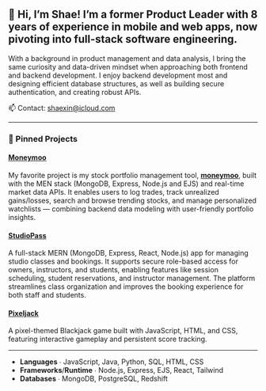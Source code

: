 ## 👋 Hi, I’m Shae! I’m a former Product Leader with 8 years of experience in mobile and web apps, now pivoting into full-stack software engineering.
With a background in product management and data analysis, I bring the same curiosity and data-driven mindset when approaching both frontend and backend development. I enjoy backend development most and designing efficient database structures, as well as building secure authentication, and creating robust APIs.

📫 Contact: shaexin@icloud.com

---

### 📌 Pinned Projects
#### [Moneymoo](https://github.com/shaepy/moneymoo)
My favorite project is my stock portfolio management tool, **[moneymoo](https://github.com/shaepy/moneymoo)**, built with the MEN stack (MongoDB, Express, Node.js and EJS) and real-time market data APIs. It enables users to log trades, track unrealized gains/losses, search and browse trending stocks, and manage personalized watchlists — combining backend data modeling with user-friendly portfolio insights.

#### [StudioPass](https://github.com/shaepy/studiopass)
A full-stack MERN (MongoDB, Express, React, Node.js) app for managing studio classes and bookings. It supports secure role-based access for owners, instructors, and students, enabling features like session scheduling, student reservations, and instructor management. The platform streamlines class organization and improves the booking experience for both staff and students.

#### [Pixeljack](https://github.com/shaepy/pixeljack)
A pixel-themed Blackjack game built with JavaScript, HTML, and CSS, featuring interactive gameplay and persistent score tracking.

---

- **Languages** ∙ JavaScript, Java, Python, SQL, HTML, CSS
- **Frameworks**/**Runtime** ∙ Node.js, Express, EJS, React, Tailwind
- **Databases** ∙ MongoDB, PostgreSQL, Redshift

<!--
**shaepy/shaepy** is a ✨ _special_ ✨ repository because its `README.md` (this file) appears on your GitHub profile.

Here are some ideas to get you started:

- 🔭 I’m currently working on ...
- 🌱 I’m currently learning ...
- 👯 I’m looking to collaborate on ...
- 🤔 I’m looking for help with ...
- 💬 Ask me about ...
- 📫 How to reach me: ...
- 😄 Pronouns: ...
- ⚡ Fun fact: ...
-->
